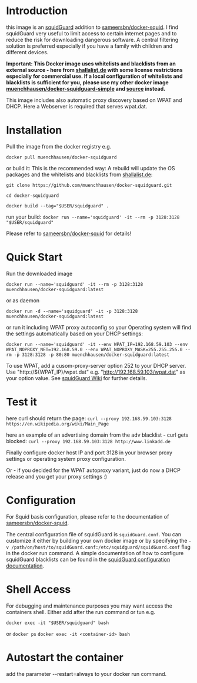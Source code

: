 # Introduction

this image is an [squidGuard](http://www.squidguard.org/) addition to [sameersbn/docker-squid](https://github.com/sameersbn/docker-squid). I find squidGuard very useful to limit access to certain internet pages and to reduce the risk for downloading dangerous software. A central filtering solution is preferred especially if you have a family with children and different devices.

**Important: This Docker image uses whitelists and blacklists from an external source - here from [shallalist.de](http://www.shallalist.de/) with some license restrictions especially for commercial use. If a local configuration of whitelists and blacklists is sufficient for you, please use my other docker image [muenchhausen/docker-squidguard-simple](https://hub.docker.com/r/muenchhausen/docker-squidguard-simple/) and [source](https://github.com/muenchhausen/docker-squidguard-simple) instead.**

This image includes also automatic proxy discovery based on WPAT and DHCP. Here a Webserver is required that serves wpat.dat.

# Installation

Pull the image from the docker registry e.g.

```docker pull muenchhausen/docker-squidguard```

or build it: This is the recommended way: A rebuild will update the OS packages and the whitelists and blacklists from [shallalist.de](http://www.shallalist.de/): 

```git clone https://github.com/muenchhausen/docker-squidguard.git```

```cd docker-squidguard```

```docker build --tag="$USER/squidguard" .```

run your build:
```docker run --name='squidguard' -it --rm -p 3128:3128 "$USER/squidguard" ```

Please refer to [sameersbn/docker-squid](https://github.com/sameersbn/docker-squid) for details!

# Quick Start

Run the downloaded image

```docker run --name='squidguard' -it --rm -p 3128:3128 muenchhausen/docker-squidguard:latest```

or as daemon

```docker run -d --name='squidguard' -it -p 3128:3128 muenchhausen/docker-squidguard:latest```

or run it including WPAT proxy autoconfig so your Operating system will find the settings automatically based on your DHCP settings:

```docker run --name='squidguard' -it --env WPAT_IP=192.168.59.103 --env WPAT_NOPROXY_NET=192.168.59.0 --env WPAT_NOPROXY_MASK=255.255.255.0 --rm -p 3128:3128 -p 80:80 muenchhausen/docker-squidguard:latest```

To use WPAT, add a cusom-proxy-server option 252 to your DHCP server. Use "http://${WPAT_IP}/wpat.dat" e.g. "http://192.168.59.103/wpat.dat" as your option value. See [squidGuard Wiki](http://wiki.squid-cache.org/SquidFaq/ConfiguringBrowsers#Automatic_WPAD_with_DHCP) for further details.

# Test it 

here curl should return the page:
```curl --proxy 192.168.59.103:3128 https://en.wikipedia.org/wiki/Main_Page```

here an example of an advertising domain from the adv blacklist - curl gets blocked:
```curl --proxy 192.168.59.103:3128 http://www.linkadd.de```

Finally configure docker host IP and port 3128 in your browser proxy settings or operating system proxy configuration.

Or - if you decided for the WPAT autoproxy variant, just do now a DHCP release and you get your proxy settings :)


# Configuration

For Squid basis configuration, please refer to the documentation of [sameersbn/docker-squid](https://github.com/sameersbn/docker-squid).

The central configuration file of squidGuard is `squidGuard.conf`. You can customize it either by building your own docker image or by specifying the `-v /path/on/host/to/squidGuard.conf:/etc/squidguard/squidGuard.conf` flag in the docker run command. A simple documentation of how to configure squidGuard blacklists can be found in the [squidGuard configuration documentation](http://www.squidguard.org/Doc/configure.html).

# Shell Access


For debugging and maintenance purposes you may want access the containers shell. Either add after the run command or tun e.g.

```docker exec -it "$USER/squidguard" bash  ```

or
```docker ps```
```docker exec -it <container-id> bash   ```

# Autostart the container

add the parameter --restart=always to your docker run command.
